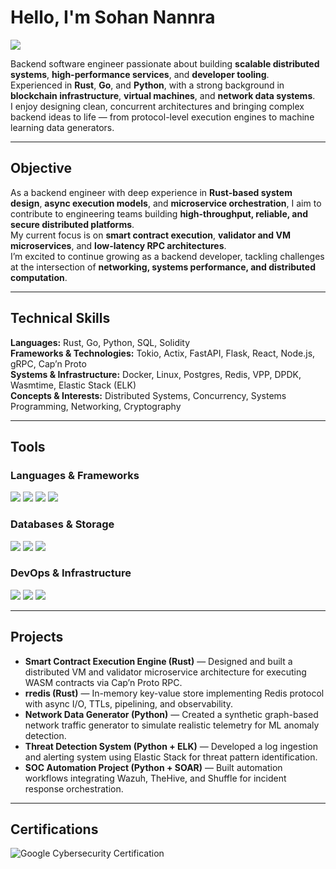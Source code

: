 # Hello, I'm Sohan Nannra
<a href="https://www.linkedin.com/in/sohannannra/"><img src="https://img.shields.io/badge/-LinkedIn-0072b1?&style=for-the-badge&logo=linkedin&logoColor=white" /></a>

Backend software engineer passionate about building **scalable distributed systems**, **high-performance services**, and **developer tooling**.  
Experienced in **Rust**, **Go**, and **Python**, with a strong background in **blockchain infrastructure**, **virtual machines**, and **network data systems**.  
I enjoy designing clean, concurrent architectures and bringing complex backend ideas to life — from protocol-level execution engines to machine learning data generators.

---

## Objective
As a backend engineer with deep experience in **Rust-based system design**, **async execution models**, and **microservice orchestration**, I aim to contribute to engineering teams building **high-throughput, reliable, and secure distributed platforms**.  
My current focus is on **smart contract execution**, **validator and VM microservices**, and **low-latency RPC architectures**.  
I’m excited to continue growing as a backend developer, tackling challenges at the intersection of **networking, systems performance, and distributed computation**.

---

## Technical Skills

**Languages:** Rust, Go, Python, SQL, Solidity  
**Frameworks & Technologies:** Tokio, Actix, FastAPI, Flask, React, Node.js, gRPC, Cap’n Proto  
**Systems & Infrastructure:** Docker, Linux, Postgres, Redis, VPP, DPDK, Wasmtime, Elastic Stack (ELK)  
**Concepts & Interests:** Distributed Systems, Concurrency, Systems Programming, Networking, Cryptography  

---

## Tools

### Languages & Frameworks
<div>
    <img src="https://img.shields.io/badge/-Rust-000000?&style=for-the-badge&logo=Rust&logoColor=white" />
    <img src="https://img.shields.io/badge/-Go-00ADD8?&style=for-the-badge&logo=Go&logoColor=white" />
    <img src="https://img.shields.io/badge/-Python-3776AB?&style=for-the-badge&logo=Python&logoColor=white" />
    <img src="https://img.shields.io/badge/-Tokio-00599C?&style=for-the-badge&logo=Rust&logoColor=white" />
</div>

### Databases & Storage
<div>
    <img src="https://img.shields.io/badge/-Redis-DC382D?&style=for-the-badge&logo=Redis&logoColor=white" />
    <img src="https://img.shields.io/badge/-PostgreSQL-336791?&style=for-the-badge&logo=PostgreSQL&logoColor=white" />
    <img src="https://img.shields.io/badge/-RocksDB-2E2E2E?&style=for-the-badge&logo=Databricks&logoColor=white" />
</div>

### DevOps & Infrastructure
<div>
    <img src="https://img.shields.io/badge/-Docker-2496ED?&style=for-the-badge&logo=Docker&logoColor=white" />
    <img src="https://img.shields.io/badge/-Cap'n Proto-00C2E0?&style=for-the-badge&logoColor=white" />
    <img src="https://img.shields.io/badge/-Elastic-005571?&style=for-the-badge&logo=Elastic&logoColor=white" />
</div>

---

## Projects
- **Smart Contract Execution Engine (Rust)** — Designed and built a distributed VM and validator microservice architecture for executing WASM contracts via Cap’n Proto RPC.
- **rredis (Rust)** — In-memory key-value store implementing Redis protocol with async I/O, TTLs, pipelining, and observability.
- **Network Data Generator (Python)** — Created a synthetic graph-based network traffic generator to simulate realistic telemetry for ML anomaly detection.
- **Threat Detection System (Python + ELK)** — Developed a log ingestion and alerting system using Elastic Stack for threat pattern identification.
- **SOC Automation Project (Python + SOAR)** — Built automation workflows integrating Wazuh, TheHive, and Shuffle for incident response orchestration.

---

## Certifications
<div>
<img src="https://img.shields.io/badge/-Google%20Cybersecurity%20Certificate-4285F4?style=for-the-badge&logo=Google&logoColor=white" alt="Google Cybersecurity Certification" />
</div>
